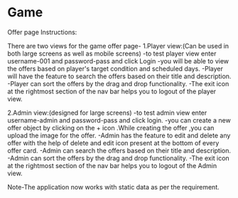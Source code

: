 # Game
Offer page 
Instructions:

There are two views for the game offer page-
1.Player view:(Can be used in both large screens as well as mobile screens)
-to test player view enter username-001 and password-pass and click Login
-you will be able to view the offers based on player's target condition and scheduled days.
-Player will have the feature to search the offers based on their title and description.
-Player can sort the offers by the drag and drop functionality.
-The exit icon at the rightmost section of the nav bar helps you to logout of the player view.

2.Admin view:(designed for large screens)
-to test admin view enter username-admin and password-pass and click login.
-you can create a new offer object by clicking on the + icon .While creating the offer ,you can upload the image for the offer.
-Admin has the feature to edit and delete any offer with the help of delete and edit icon present at the bottom of every offer card.
-Admin can search the offers based on their title and description.
-Admin can sort the offers by the drag and drop functionality.
-The exit icon at the rightmost section of the nav bar helps you to logout of the Admin view.

Note-The application now works with static data as per the requirement.
